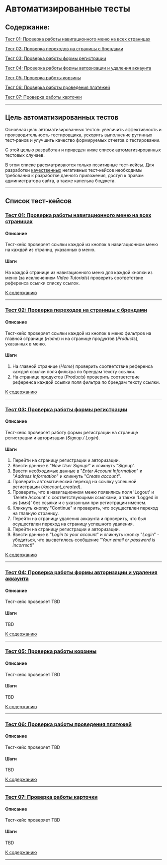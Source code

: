 # Автоматизированные тесты

## Содержание:

[Тест 01: Проверка работы навигационного меню на всех страницах](#тест-01-проверка-работы-навигационного-меню-на-всех-страницах)

[Тест 02: Проверка переходов на страницы с брендами](#тест-02-проверка-переходов-на-страницы-с-брендами)

[Тест 03: Проверка работы формы регистрации](#тест-03-проверка-работы-формы-регистрации)

[Тест 04: Проверка работы формы авторизации и удаления аккаунта](#тест-04-проверка-работы-формы-авторизации-и-удаления-аккаунта)

[Тест 05: Проверка работы корзины](#тест-05-проверка-работы-корзины)

[Тест 06: Проверка работы проведения платежей](#тест-06-проверка-работы-проведения-платежей)

[Тест 07: Проверка работы карточки](#тест-07-проверка-работы-карточки)

___

## Цель автоматизированных тестов

Основная цель автоматизированных тестов: увеличить эффективность и производительность тестировщика, ускорить выполнение рутинных тест-ранов и улучшить качество формируемых отчетов о тестировании.

С этой целью разработан и приведен ниже список автоматизированных тестовых случаев.

В этом списке рассматриваются только позитивные тест-кейсы. Для разработки <ins>качественных</ins> негативных тест-кейсов необходимы требования к разработке данного приложения, доступ к правам администратора сайта, а также капелька бюджета.

___

## Список тест-кейсов

### <ins>Тест 01: Проверка работы навигационного меню на всех страницах</ins>

#### Описание

Тест-кейс проверяет ссылки каждой из кнопок в навигационном меню на каждой из страниц, указанных в меню.

#### Шаги

На каждой странице из навигационного меню для каждой кнопки из меню (за исключением *Video Tutorials*) проверить соответствие референса ссылки списку ссылок.

[К содержанию](#содержание)

___

### <ins>Тест 02: Проверка переходов на страницы с брендами</ins>

#### Описание

Тест-кейс проверяет ссылки каждой из кнопок в меню фильтров на главной странице (*Home*) и на странице продуктов (*Products*), указанных в меню.

#### Шаги

1. На главной странице (*Home*) проверить соответствие референса каждой ссылки поля фильтра по брендам тексту ссылки.
1. На странице продуктов (*Products*) проверить соответствие референса каждой ссылки поля фильтра по брендам тексту ссылки.

[К содержанию](#содержание)

___

### <ins>Тест 03: Проверка работы формы регистрации</ins>

#### Описание

Тест-кейс проверяет работу формы регистрации на странице регистрации и авторизации (*Signup / Login*).

#### Шаги

1. Перейти на страницу регистрации и авторизации.
1. Ввести данные в "*New User Signup!*" и кликнуть "Signup".
1. Ввести необходимые данные в "*Enter Account Information*" и "*Address Information*" и кликнуть "*Create account*".
1. Проверить автоматический переход на ссылку успешной регистрации (*/account_created*).
1. Проверить, что в навигационном меню появились поля 'Logout' и 'Delete Account' с соответствующими ссылками, а также 'Logged in as {имя}' без ссылки и с указанным при регистрации именем.
1. Кликнуть кнопку "Continue" и проверить, что осуществлен переход на главную страницу.
1. Перейти на страницу удаления аккаунта и проверить, что был осуществлен переход на страницу успешного удаления.
1. Перейти на страницу регистрации и авторизации.
1. Ввести данные в "*Login to your account*" и кликнуть кнопку "*Login*" - убедиться, что высветилось сообщение "*Your email or password is incorrect!*"


[К содержанию](#содержание)

___

### <ins>Тест 04: Проверка работы формы авторизации и удаления аккаунта</ins>

#### Описание

Тест-кейс проверяет TBD

#### Шаги

TBD

[К содержанию](#содержание)

___

### <ins>Тест 05: Проверка работы корзины</ins>

#### Описание

Тест-кейс проверяет TBD

#### Шаги

TBD

[К содержанию](#содержание)

___

### <ins>Тест 06: Проверка работы проведения платежей</ins>

#### Описание

Тест-кейс проверяет TBD

#### Шаги

TBD

[К содержанию](#содержание)

___

### <ins>Тест 07: Проверка работы карточки</ins>

#### Описание

Тест-кейс проверяет TBD

#### Шаги

TBD

[К содержанию](#содержание)

___

